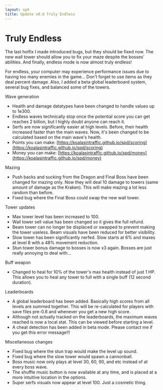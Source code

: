```yaml
---
layout: spd
title: Update v0.8 Truly Endless
---
```


# Truly Endless

The last hotfix I made introduced bugs, but they should be fixed now. The new wall tower should allow you to fix your maze despite the bosses' abilities. And finally, endless mode is now almost truly endless!

For endless, your computer may experience performance issues due to having too many enemies in the game... Don't forget to use items as they deal percent damage. Also, I added a beta global leaderboard system, several bug fixes, and balanced some of the towers.

Wave generation
* Health and damage datatypes have been changed to handle values up to 1e300.
* Endless waves technically stop once the potential score you can get reaches 2 billion, but I highly doubt anyone can reach it.
* Serfs are now significantly easier at high levels. Before, their health increased faster than the main waves. Now, it's been changed to be calculated based on the main wave's health.
* Points you can make: [https://koalasintraffic.github.io/spd/scoring](https://koalasintraffic.github.io/spd/scoring)
* Money you can make: [https://koalasintraffic.github.io/spd/money](https://koalasintraffic.github.io/spd/money)

Mazing
* Push backs and sucking from the Dragon and Final Boss have been changed for mazing only. Now they will deal 10 damage to towers (same amount of damage as the Kraken). This will make mazing a lot less random than before.
* Fixed bug where the Final Boss could swap the new wall tower.

Tower updates
* Max tower level has been increased to 100.
* Wall tower sell value has been changed so it gives the full refund.
* Beam tower can no longer be displaced or swapped to prevent making the tower useless. Beam visuals have been reduced for better visibility.
* Slow tower has been significantly nerfed. Slow starts at 6% and maxes at level 8 with a 48% movement reduction.
* Stun tower bonus damage to bosses is now x3 again. Bosses are just really annoying to deal with...

Buff weapon
* Changed to heal for 10% of the tower's max health instead of just 1 HP. This allows you to heal any tower to full with a single buff (12 second duration).

Leaderboards
* A global leaderboard has been added. Basically high scores from all levels are summed together. This will be re-calculated for players with save files pre-0.8 and whenever you get a new high score.
* Although not actually tracked on the leaderboards, the maximum waves reached is now a local stat. This can be viewed before starting a level.
* A cheat detection has been added in beta mode. Please contact me if you get this error message!!!

Miscellaneous changes
* Fixed bug where the stun trap would make the level up sound.
* Fixed bug where the slow tower would spawn a cannonball.
* Boss music now only plays at level 30, 60, 90, and etc instead of at every boss wave.
* The shuffle music button is now available at any time, and is placed at a more intuitive location in the options.
* Super serfs visuals now appear at level 100. Just a cosmetic thing.

